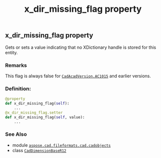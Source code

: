 ﻿---
title: x_dir_missing_flag property
second_title: Aspose.CAD for Python via .NET API References
description: 
type: docs
weight: 710
url: /python-net/aspose.cad.fileformats.cad.cadobjects/caddimensionbaser12/x_dir_missing_flag/
is_root: false
---

## x_dir_missing_flag property


Gets or sets a value indicating that no XDictionary handle is stored for this entity.

### Remarks 


This flag is always false for [`CadAcadVersion.AC1015`](/cad/python-net/aspose.cad.fileformats.cad.cadconsts/cadacadversion#AC1015) and earlier versions.
### Definition:
```python
@property
def x_dir_missing_flag(self):
    ...
@x_dir_missing_flag.setter
def x_dir_missing_flag(self, value):
    ...
```

### See Also
* module [`aspose.cad.fileformats.cad.cadobjects`](../../)
* class [`CadDimensionBaseR12`](/cad/python-net/aspose.cad.fileformats.cad.cadobjects/caddimensionbaser12)
